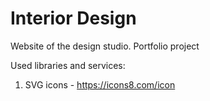 # Interior Design
Website of the design studio. Portfolio project 

Used libraries and services:

1. SVG icons - https://icons8.com/icon